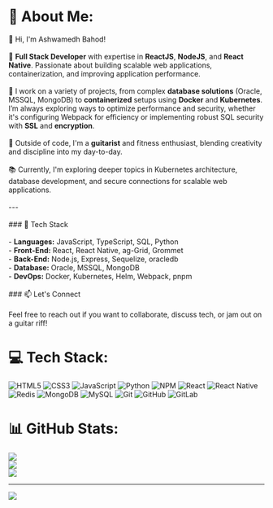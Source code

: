# 💫 About Me:
👋 Hi, I'm Ashwamedh Bahod!<br><br>🚀 **Full Stack Developer** with expertise in **ReactJS**, **NodeJS**, and **React Native**. Passionate about building scalable web applications, containerization, and improving application performance.  <br><br>💼 I work on a variety of projects, from complex **database solutions** (Oracle, MSSQL, MongoDB) to **containerized** setups using **Docker** and **Kubernetes**. I’m always exploring ways to optimize performance and security, whether it's configuring Webpack for efficiency or implementing robust SQL security with **SSL** and **encryption**.<br><br>🎸 Outside of code, I'm a **guitarist** and fitness enthusiast, blending creativity and discipline into my day-to-day.<br><br>📚 Currently, I'm exploring deeper topics in Kubernetes architecture, database development, and secure connections for scalable web applications.<br><br>---<br><br>### 🔧 Tech Stack<br><br>- **Languages:** JavaScript, TypeScript, SQL, Python<br>- **Front-End:** React, React Native, ag-Grid, Grommet<br>- **Back-End:** Node.js, Express, Sequelize, oracledb<br>- **Database:** Oracle, MSSQL, MongoDB<br>- **DevOps:** Docker, Kubernetes, Helm, Webpack, pnpm<br><br>### 📫 Let's Connect<br><br>Feel free to reach out if you want to collaborate, discuss tech, or jam out on a guitar riff!


# 💻 Tech Stack:
![HTML5](https://img.shields.io/badge/html5-%23E34F26.svg?style=for-the-badge&logo=html5&logoColor=white) ![CSS3](https://img.shields.io/badge/css3-%231572B6.svg?style=for-the-badge&logo=css3&logoColor=white) ![JavaScript](https://img.shields.io/badge/javascript-%23323330.svg?style=for-the-badge&logo=javascript&logoColor=%23F7DF1E) ![Python](https://img.shields.io/badge/python-3670A0?style=for-the-badge&logo=python&logoColor=ffdd54) ![NPM](https://img.shields.io/badge/NPM-%23CB3837.svg?style=for-the-badge&logo=npm&logoColor=white) ![React](https://img.shields.io/badge/react-%2320232a.svg?style=for-the-badge&logo=react&logoColor=%2361DAFB) ![React Native](https://img.shields.io/badge/react_native-%2320232a.svg?style=for-the-badge&logo=react&logoColor=%2361DAFB) ![Redis](https://img.shields.io/badge/redis-%23DD0031.svg?style=for-the-badge&logo=redis&logoColor=white) ![MongoDB](https://img.shields.io/badge/MongoDB-%234ea94b.svg?style=for-the-badge&logo=mongodb&logoColor=white) ![MySQL](https://img.shields.io/badge/mysql-4479A1.svg?style=for-the-badge&logo=mysql&logoColor=white) ![Git](https://img.shields.io/badge/git-%23F05033.svg?style=for-the-badge&logo=git&logoColor=white) ![GitHub](https://img.shields.io/badge/github-%23121011.svg?style=for-the-badge&logo=github&logoColor=white) ![GitLab](https://img.shields.io/badge/gitlab-%23181717.svg?style=for-the-badge&logo=gitlab&logoColor=white)
# 📊 GitHub Stats:
![](https://github-readme-stats.vercel.app/api?username=AshwamedhPB&theme=dark&hide_border=false&include_all_commits=false&count_private=true)<br/>
![](https://github-readme-streak-stats.herokuapp.com/?user=AshwamedhPB&theme=dark&hide_border=false)<br/>
![](https://github-readme-stats.vercel.app/api/top-langs/?username=AshwamedhPB&theme=dark&hide_border=false&include_all_commits=false&count_private=true&layout=compact)

---
[![](https://visitcount.itsvg.in/api?id=AshwamedhPB&icon=0&color=0)](https://visitcount.itsvg.in)

<!-- Proudly created with GPRM ( https://gprm.itsvg.in ) -->
